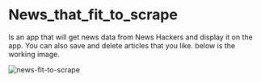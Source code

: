 # News_that_fit_to_scrape
Is an app that will get news data from News Hackers and display it on the app. You can also save and delete articles that you like. below is the working image. 

![news-fit-to-scrape](https://user-images.githubusercontent.com/47548503/66329866-46943a00-e8fd-11e9-9068-05e70c330b1e.png)
